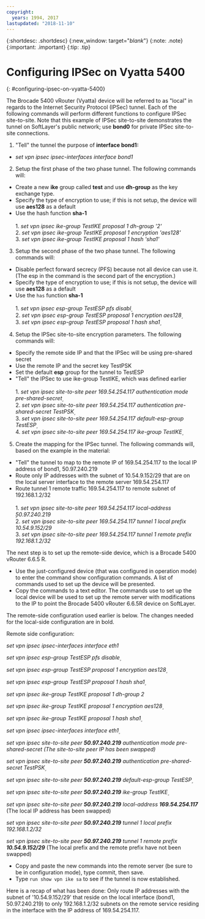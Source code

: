 ```yaml
---
copyright:
  years: 1994, 2017
lastupdated: "2018-11-10"
---
```


{:shortdesc: .shortdesc}
{:new_window: target="_blank_"}
{:note: .note}
{:important: .important}
{:tip: .tip}

# Configuring IPSec on Vyatta 5400
{: #configuring-ipsec-on-vyatta-5400}

The Brocade 5400 vRouter (Vyatta) device will be referred to as "local" in regards to the Internet Security Protocol (IPSec) tunnel. Each of the following commands will perform different functions to configure IPSec site-to-site. Note that this example of IPSec site-to-site demonstrates the tunnel on SoftLayer's public network; use **bond0** for private IPSec site-to-site connections.

1. "Tell" the tunnel the purpose of **interface bond1:**

  * *set vpn ipsec ipsec-interfaces interface bond1*

2. Setup the first phase of the two phase tunnel. The following commands will:

  * Create a new **ike** group called **test** and use **dh-group** as the key exchange type.
  * Specify the type of encryption to use; if this is not setup, the device will use **aes128** as a default
  * Use the hash function **sha-1**<br/><br/>
  1\. *set vpn ipsec ike-group TestIKE proposal 1 dh-group '2'*<br/>
  2\. *set vpn ipsec ike-group TestIKE proposal 1 encryption 'aes128'*<br/>
  3\. *set vpn ipsec ike-group TestIKE proposal 1 hash 'sha1'*<br/>

3. Setup the second phase of the two phase tunnel. The following commands will:

  * Disable perfect forward secrecy (PFS) because not all device can use it. (The esp in the command is the second part of the encryption.)
  * Specify the type of encryption to use; if this is not setup, the device will use **aes128** as a default
  * Use the `has` function **sha-1**<br/><br/>
  1\. *set vpn ipsec esp-group TestESP pfs disabl۪*<br/>
  2\. *set vpn ipsec esp-group TestESP proposal 1 encryption aes128۪*<br/>
  3\. *set vpn ipsec esp-group TestESP proposal 1 hash sha1۪*<br/>

4. Setup the IPSec site-to-site encryption parameters. The following commands will:

  * Specify the remote side IP and that the IPSec will be using pre-shared secret
  * Use the remote IP and the secret key TestPSK
  * Set the default **esp** group for the tunnel to TestESP
  * "Tell" the IPSec to use ike-group TestIKE, which was defined earlier<br/><br/>
  1\. *set vpn ipsec site-to-site peer 169.54.254.117 authentication mode pre-shared-secret۪*<br/>
  2\. *set vpn ipsec site-to-site peer 169.54.254.117 authentication pre-shared-secret TestPSK۪*<br/>
  3\. *set vpn ipsec site-to-site peer 169.54.254.117 default-esp-group TestESP۪*<br/>
  4\. *set vpn ipsec site-to-site peer 169.54.254.117 ike-group TestIKE۪*<br/>

5. Create the mapping for the IPSec tunnel. The following commands will, based on the example in the material:

  * "Tell" the tunnel to map to the remote IP of 169.54.254.117 to the local IP address of bond1, 50.97.240.219
  * Route only IP addresses with the subnet of 10.54.9.152/29 that are on the local server interface to the remote server 169.54.254.117
  * Route tunnel 1 remote traffic 169.54.254.117 to remote subnet of 192.168.1.2/32<br/><br/>
  1\. *set vpn ipsec site-to-site peer 169.54.254.117 local-address ۪50.97.240.219*<br/>
  2\. *set vpn ipsec site-to-site peer 169.54.254.117 tunnel 1 local prefix 10.54.9.152/29*<br/>
  3\. *set vpn ipsec site-to-site peer 169.54.254.117 tunnel 1 remote prefix 192.168.1.2/32*<br/>

The next step is to set up the remote-side device, which is a Brocade 5400 vRouter 6.6.5 R.

  * Use the just-configured device (that was configured in operation mode) to enter the command show configuration commands. A list of commands used to set up the device will be presented.
  * Copy the commands to a text editor. The commands use to set up the local device will be used to set up the remote server with modifications to the IP to point the Brocade 5400 vRouter 6.6.5R device on SoftLayer.

The remote-side configuration used earlier is below. The changes needed for the local-side configuration are in bold.

Remote side configuration:

*set vpn ipsec ipsec-interfaces interface eth1*

*set vpn ipsec esp-group TestESP pfs disable۪*

*set vpn ipsec esp-group TestESP proposal 1 encryption aes128۪*

*set vpn ipsec esp-group TestESP proposal 1 hash sha1۪*

*set vpn ipsec ike-group TestIKE proposal 1 dh-group 2*

*set vpn ipsec ike-group TestIKE proposal 1 encryption aes128۪*

*set vpn ipsec ike-group TestIKE proposal 1 hash sha1۪*

*set vpn ipsec ipsec-interfaces interface eth1۪*

*set vpn ipsec site-to-site peer **50.97.240.219** authentication mode pre-shared-secret (The site-to-site peer IP has been swapped)*

*set vpn ipsec site-to-site peer **50.97.240.219** authentication pre-shared-secret TestPSK۪*

*set vpn ipsec site-to-site peer **50.97.240.219** default-esp-group TestESP۪*

*set vpn ipsec site-to-site peer **50.97.240.219** ike-group TestIKE۪*

*set vpn ipsec site-to-site peer **50.97.240.219** local-address **169.54.254.117*** (The local IP address has been swapped)

*set vpn ipsec site-to-site peer **50.97.240.219** tunnel 1 local prefix 192.168.1.2/32*

*set vpn ipsec site-to-site peer **50.97.240.219** tunnel 1 remote prefix **10.54.9.152/29*** (The local prefix and the remote prefix have not been swapped)

* Copy and paste the new commands into the remote server (be sure to be in configuration mode), type commit, then save.
* Type `run show vpn ike sa` to see if the tunnel is now established.

Here is a recap of what has been done: Only route IP addresses with the subnet of '10.54.9.152/29' that reside on the local interface (bond1, 50.97.240.219) to only 192.168.1.2/32 subnets on the remote service residing in the interface with the IP address of 169.54.254.117.
